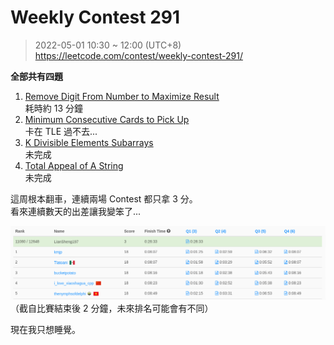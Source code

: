 # Weekly Contest 291  
> 2022-05-01 10:30 ~ 12:00 (UTC+8)  
> https://leetcode.com/contest/weekly-contest-291/

**全部共有四題**
1. [Remove Digit From Number to Maximize Result](./1.md)  
耗時約 13 分鐘
2. [Minimum Consecutive Cards to Pick Up](./2.md)  
卡在 TLE 過不去...
3. [K Divisible Elements Subarrays](./3.md)  
未完成
4. [Total Appeal of A String](./4.md)  
未完成

這周根本翻車，連續兩場 Contest 都只拿 3 分。  
看來連續數天的出差讓我變笨了...


![](assets/1.png)
（截自比賽結束後 2 分鐘，未來排名可能會有不同）

現在我只想睡覺。